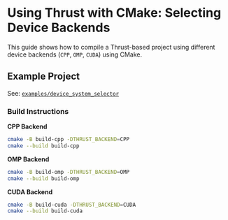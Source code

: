 # Using Thrust with CMake: Selecting Device Backends

This guide shows how to compile a Thrust-based project using different device backends (`CPP`, `OMP`, `CUDA`) using CMake.

## Example Project

See: [`examples/device_system_selector`](../examples/device_system_selector)

### Build Instructions

**CPP Backend**

```bash
cmake -B build-cpp -DTHRUST_BACKEND=CPP
cmake --build build-cpp
```

**OMP Backend**
```bash
cmake -B build-omp -DTHRUST_BACKEND=OMP
cmake --build build-omp
```

**CUDA Backend**
```bash
cmake -B build-cuda -DTHRUST_BACKEND=CUDA
cmake --build build-cuda
```
